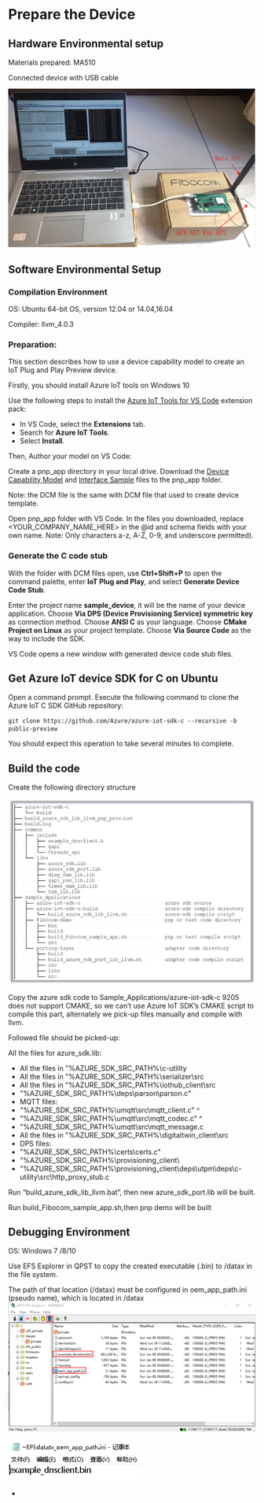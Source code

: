 # Prepare the Device

## Hardware Environmental setup

Materials prepared: MA510

Connected device with USB cable

 ![](./picture/ma510-connect.png)
 
## Software Environmental Setup 

### Compilation Environment 

OS: Ubuntu 64-bit OS, version 12.04 or 14.04,16.04

Compiler: llvm_4.0.3

### Preparation:

This section describes how to use a device capability model to create an IoT Plug and Play Preview device.

Firstly, you should install Azure IoT tools on Windows 10

Use the following steps to install the [Azure IoT Tools for VS Code](https://marketplace.visualstudio.com/items?itemName=vsciot-vscode.azure-iot-tools) extension pack:

-   In VS Code, select the **Extensions** tab.
-   Search for **Azure IoT Tools**.
-   Select **Install**.

Then, Author your model on VS Code:

Create a pnp_app directory in your local drive. Download the [Device Capability Model](https://github.com/Azure/IoTPlugandPlay/blob/master/samples/EnvironmentalSensorInline.capabilitymodel.json) and [Interface Sample](https://github.com/Azure/IoTPlugandPlay/blob/master/samples/EnvironmentalSensor.interface.json) files to the pnp_app folder.

Note: the DCM file is the same with DCM file that used to create device template.


Open pnp_app folder with VS Code. In the files you downloaded, replace <YOUR_COMPANY_NAME_HERE> in the @id and schema fields with your own name.
Note: Only characters a-z, A-Z, 0-9, and underscore permitted).

### Generate the C code stub

With the folder with DCM files open, use **Ctrl+Shift+P** to open the command palette, enter **IoT Plug and Play**, and select **Generate Device Code Stub**.

Enter the project name **sample_device**, it will be the name of your device application.
Choose **Via DPS (Device Provisioning Service) symmetric key** as connection method.
Choose **ANSI C** as your language.
Choose **CMake Project on Linux** as your project template.
Choose **Via Source Code** as the way to include the SDK.

VS Code opens a new window with generated device code stub files.

## Get Azure IoT device SDK for C on Ubuntu

Open a command prompt. Execute the following command to clone the Azure IoT C SDK GitHub repository:

	git clone https://github.com/Azure/azure-iot-sdk-c --recursive -b public-preview

You should expect this operation to take several minutes to complete.

## Build the code

Create the following directory structure

 ![](./picture/compile-structure.png)

Copy the azure sdk code to Sample_Applications/azure-iot-sdk-c
9205 does not support CMAKE, so we can’t use Azure IoT SDK’s CMAKE script to compile this part, alternately we pick-up files manually and compile with llvm.

Followed file should be picked-up:

All the files for azure_sdk.lib:
-   All the files in "%AZURE_SDK_SRC_PATH%\c-utility
-   All the files in "%AZURE_SDK_SRC_PATH%\serializer\src
-   All the files in "%AZURE_SDK_SRC_PATH%\iothub_client\src
-   "%AZURE_SDK_SRC_PATH%\deps\parson\parson.c"
-   MQTT files:
-   "%AZURE_SDK_SRC_PATH%\umqtt\src\mqtt_client.c" ^
-   "%AZURE_SDK_SRC_PATH%\umqtt\src\mqtt_codec.c" ^
-   "%AZURE_SDK_SRC_PATH%\umqtt\src\mqtt_message.c
-   All the files in "%AZURE_SDK_SRC_PATH%\digitaltwin_client\src
-   DPS files:
-   "%AZURE_SDK_SRC_PATH%\certs\certs.c"
-   "%AZURE_SDK_SRC_PATH%\provisioning_client\
-   "%AZURE_SDK_SRC_PATH%\provisioning_client\deps\utpm\deps\c-utility\src\http_proxy_stub.c

Run “build_azure_sdk_lib_llvm.bat”, then new azure_sdk_port.lib will be built.

Run build_Fibocom_sample_app.sh,then pnp demo will be built

## Debugging Environment
OS: Windows 7 /8/10

Use EFS Explorer in QPST to copy the created executable (.bin) to /datax in the file system.

The path of that location (/datax) must be configured in oem_app_path.ini (pseudo name), which is located in /datax
 ![](./picture/ap-efs.png)
 
 ![](./picture/app-start-setting.jpg)

-   

